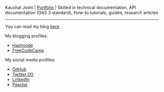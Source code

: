 Kaushal Joshi | [Portfolio](https://kaushal-joshi.vercel.app/blog) | Skilled in technical documentation, API documentation (OAS 3 standard), How-to tutorials, guides, research articles

---

You can read my blog [here](https://kaushal-joshi.vercel.app/blog).

My blogging profiles:
- [Hashnode](https://clumsycoder.hashnode.dev/)
- [FreeCodeCamp](https://www.freecodecamp.org/news/author/clumsycoder/)

My social media profiles:
- [GitHub](https://github.com/joshi-kaushal)
- [Twitter (X)](https://twitter.com/clumsycoder)
- [LinkedIn](https://www.linkedin.com/in/7jkaushal/)
- [Peerlist](https://peerlist.io/kaushal)

